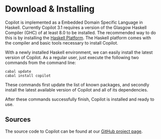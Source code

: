 # Download & Installing
Copilot is implemented as a Embedded Domain Specific Language in Haskell.
Currently Copilot 3.1 requires a version of the Glasgow Haskell Compiler (GHC)
of at least 8.0 to be installed. The recommended way to do this is by
installing the [Haskell Platform](https://www.haskell.org/platform/). The
Haskell platform comes with the compiler and basic tools necessary to install
Copilot.

With a newly installed Haskell environment, we can easily install the latest
version of Copilot. As a regular user, just execute the following two commands
from the command line:

    cabal update
    cabal install copilot

These commands first update the list of known packages, and secondly install
the latest available version of Copilot and all of its dependencies.

After these commands successfully finish, Copilot is installed and ready to
use.


## Sources
The source code to Copilot can be found at our [GitHub
project page](https://github.com/copilot-language/copilot).
